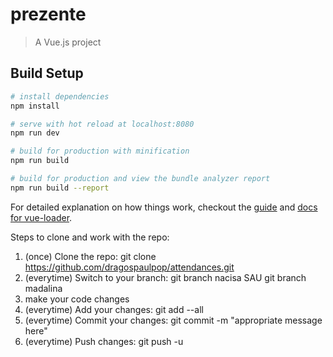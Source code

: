 # prezente

> A Vue.js project

## Build Setup

``` bash
# install dependencies
npm install

# serve with hot reload at localhost:8080
npm run dev

# build for production with minification
npm run build

# build for production and view the bundle analyzer report
npm run build --report
```

For detailed explanation on how things work, checkout the [guide](http://vuejs-templates.github.io/webpack/) and [docs for vue-loader](http://vuejs.github.io/vue-loader).


Steps to clone and work with the repo:
1. (once) Clone the repo: git clone https://github.com/dragospaulpop/attendances.git
2. (everytime) Switch to your branch: git branch nacisa SAU git branch madalina
3. make your code changes
4. (everytime) Add your changes: git add --all
5. (everytime) Commit your changes: git commit -m "appropriate message here"
6. (everytime) Push changes: git push -u
